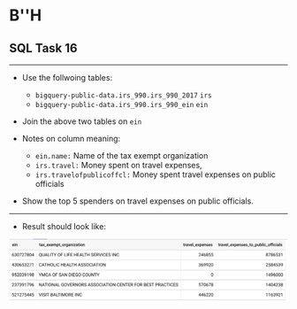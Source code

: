 # B''H


## SQL Task 16

---

- Use the follwoing tables:
    - `bigquery-public-data.irs_990.irs_990_2017` `irs`
    - `bigquery-public-data.irs_990.irs_990_ein` `ein`

- Join the above two tables on `ein`

- Notes on column meaning:
    - `ein.name:`                Name of the tax exempt organization
    - `irs.travel:`              Money spent on travel expenses, 
    - `irs.travelofpublicoffcl:` Money spent travel expenses on public officials

- Show the top 5 spenders on travel expenses on public officials.
---

- Result should look like:

![result](sql-task-016.png)